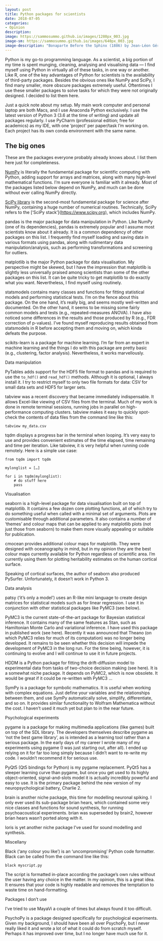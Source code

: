 ```yaml
---
layout: post
title: Python packages for scientists
date: 2018-07-05
categories:
- Opinion
description:
image: https://sammosummo.github.io/images/1280px_003.jpg
image-sm: https://sammosummo.github.io/images/640px_003.jpg
image-description: "Bonaparte Before the Sphinx (1886) by Jean-Léon Gérôme"
---
```


Python is my go-to programming language. As a scientist, a big portion of my time is spent munging, cleaning, analysing and visualising data — I find myself using Python in virtually all of these tasks, in one way or another. Like R, one of the key advantages of Python for scientists is the availability of third-party packages. Besides the obvious ones like NumPy and SciPy, I find many smaller, more obscure packages extremely useful. Oftentimes I use these smaller packages to solve tasks for which they were not originally designed. I decided to list them here.

Just a quick note about my setup. My main work computer and personal laptop are both Macs, and I use Anaconda Python exclusively. I use the latest version of Python 3 (3.6 at the time of writing) and update all packages regularly. I use PyCharm (professional edition; free for academics) as my IDE, with one ‘project’ per paper/task I’m working on. Each project has its own conda environment with the same name.

## The big ones

These are the packages everyone probably already knows about. I list them here just for completeness.

[NumPy](http://www.numpy.org) is literally the fundamental package for scientific computing with Python, adding support for arrays and matrices, along with many high-level mathematical functions. I’m sure everyone is familiar with it already. Most of the packages listed below depend on NumPy, and much can be done without ever calling NumPy directly.

[SciPy library](https://www.scipy.org/scipylib/index.html) is the second-most fundamental package for science after NumPy, containing a huge number of numerical routines. Technically, SciPy refers to the [‘SciPy stack’]{https://www.scipy.org), which includes NumPy.

pandas is the major package for data manipulation in Python. Like NumPy (one of its dependencies), pandas is extremely popular and I assume most scientists know about it already. It is a common dependency of other packages on this list. I frequently find myself loading and saving data in various formats using pandas, along with rudimentary data manipulation/analysis, such as performing transformations and screening for outliers.

matplotlib is the major Python package for data visualisation. My perspective might be skewed, but I have the impression that matplotlib is slightly less universally praised among scientists than some of the other packages on this list. It can be quite tricky to get matplotlib to do exactly what you want. Nevertheless, I find myself using routinely.

statsmodels contains many classes and functions for fitting statistical models and performing statistical tests. I’m on the fence about this package. On the one hand, it’s really big, and seems mostly well-written and documented. On the other hand, it seems to be missing some fairly common models and tests (e.g., repeated-measures ANOVA). I have also noticed some differences in the results and those produced by R (e.g., FDR correction of p-values). I’ve found myself reproducing results obtained from statsmodels in R before accepting them and moving on, which kinda defeats the purpose.

scikits-learn is a package for machine learning. I’m far from an expert in machine learning and the things I do with this package are pretty basic (e.g., clustering, factor analysis). Nevertheless, it works marvellously.

Data manipulation

PyTables adds support for the HDF5 file format to pandas and is required to use the `to_hdf()` and `read_hdf()` methods. Although it is optional, I always install it. I try to restrict myself to only two file formats for data: CSV for small data sets and HDF5 for larger sets.

tabview was a recent discovery that became immediately indispensable. It allows Excel-like viewing of CSV files from the terminal. Much of my work is done in remote terminal sessions, running jobs in parallel on high-performance computing clusters. tabview makes it easy to quickly spot-check the contents of data files from the command line like this:

```
tabview my_data.csv
```


tqdm displays a progress bar in the terminal when looping. It’s very easy to use and provides convenient estimates of the time elapsed, time remaining and time per iteration. Like tabview, it is very helpful when running code remotely. Here is a simple use case:

```
from tqdm import tqdm

mylonglist = […]

for i in tqdm(mylonglist):
    # do stuff here
    pass
```

Visualisation

seaborn is a high-level package for data visualisation built on top of matplotlib. It contains a few dozen core plotting functions, all of which try to do something useful when called with a minimal set of arguments. Plots are customisable through additional parameters. It also contains a number of ‘themes’ and colour maps that can be applied to any matplotlib plots (not just those from seaborn) to make them more visually appealing or suitable for publication.

cmocean provides additional colour maps for matplotlib. They were designed with oceanography in mind, but in my opinion they are the best colour maps currently available for Python regardless of scientific area. I’m currently using them for plotting heritability estimates on the human cortical surface.

Speaking of cortical surfaces, the author of seaborn also produced PySurfer. Unfortunately, it doesn’t work in Python 3.

Data analysis

patsy (‘it’s only a model’) uses an R-like mini language to create design matrices for statistical models such as for linear regression. I use it in conjunction with other statistical packages like PyMC3 (see below).

PyMC3 is the current state-of-the-art package for Bayesian statistical inference. It contains many of the same features as Stan, such as Hamiltonian Monte Carlo and variational inference. I have used this package in published work (see here). Recently it was announced that Theano (on which PyMC3 relies for much of its computation) was no longer being developed. It remains to be seen whether this decision will impede the development of PyMC3 in the long run. For the time being, however, it is continuing to evolve and I will continue to use it in future projects.

HDDM is a Python package for fitting the drift-diffusion model to experimental data from tasks of two-choice decision making (see here). It is a somewhat niche package. It depends on PyMC2, which is now obsolete. It would be great if it could be re-written with PyMC3 …

SymPy is a package for symbolic mathematics. It is useful when working with complex equations. Just define your variables and the relationships between them, and use SymPy automatically solve, simplify, differentiate, and so on. It provides similar functionality to Wolfram Mathematica without the cost. I haven’t used it much yet but plan to in the near future.

Psychological experiments

pygame is a package for making multimedia applications (like games) built on top of the SDL library. The developers themselves describe pygame as ‘not the best game library’, as is intended as a learning tool rather than a serious package. In the early days of my career I wrote many of my experiments using pygame (I was just starting out, after all). I ended up relying on it for far too long simply because I didn’t want to re-write my code. I wouldn’t recommend it for serious use.

PyQt5 (Qt5 bindings for Python) is my pygame replacement. PyQt5 has a steeper learning curve than pygame, but once you get used to its highly object-oriented, signal-and-slots model it is actually incredibly powerful and easy to use. It is the primary package behind the new version of my neuropsychological battery, Charlie 2.

brain is another niche package, this time for modelling neuronal spiking. I only ever used its sub-package brian hears, which contained some very nice classes and functions for sound synthesis, for running psychoacoustical experiments. brian was superseded by brain2, however brian hears wasn’t ported along with it.

loris is yet another niche package I’ve used for sound modelling and synthesis.

Miscellany

Black (‘any colour you like’) is an ‘uncompromising’ Python code formatter. Black can be called from the command line like this:

```
black myscript.py
```

The script is formatted in-place according the package’s own rules without the user having any choice in the matter. In my opinion, this is a great idea. It ensures that your code is highly readable and removes the temptation to waste time on hand-formatting.

Packages I don’t use

I’ve tried to use MayaVi a couple of times but always found it too difficult.

PsychoPy is a package designed specifically for psychological experiments. Given my background, I should have been all over PsychoPy, but I never really liked it and wrote a lot of what it could do from scratch myself. Perhaps it has improved over time, but I no longer have much use for it.






